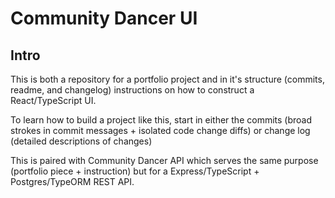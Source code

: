 # Community Dancer UI

## Intro
This is both a repository for a portfolio project and in it's structure (commits, readme, and changelog) instructions on how to construct a React/TypeScript UI.

To learn how to build a project like this, start in either the commits (broad strokes in commit messages + isolated code change diffs) or change log (detailed descriptions of changes)

This is paired with Community Dancer API which serves the same purpose (portfolio piece + instruction) but for a Express/TypeScript + Postgres/TypeORM REST API.

## 